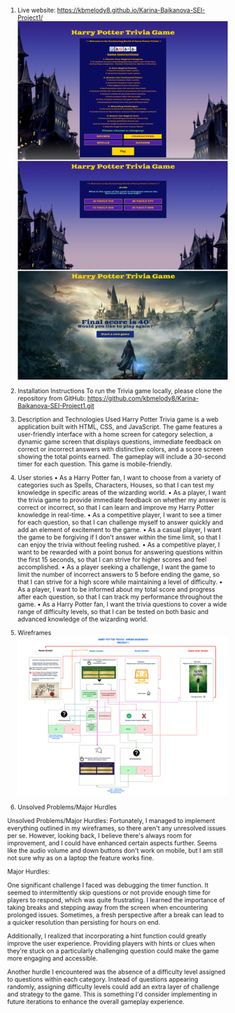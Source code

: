1. Live website:
https://kbmelody8.github.io/Karina-Baikanova-SEI-Project1/
![Trivia](./image/trivia-home.png)
![Questions](./image/questions.png)
![Score](./image/score.png)
2. Installation Instructions
To run the Trivia game locally, please clone the repository from GitHub:
https://github.com/kbmelody8/Karina-Baikanova-SEI-Project1.git

3. Description and Technologies Used
Harry Potter Trivia game is a web application built with HTML, CSS, and JavaScript. 
The game features a user-friendly interface with a home screen for category selection, a dynamic game screen that displays questions, immediate feedback on correct or incorrect answers with distinctive colors, and a score screen showing the total points earned. The gameplay will include a 30-second timer for each question.
This game is mobile-friendly.

4. User stories
•	As a Harry Potter fan, I want to choose from a variety of categories such as Spells, Characters, Houses, so that I can test my knowledge in specific areas of the wizarding world.
•	As a player, I want the trivia game to provide immediate feedback on whether my answer is correct or incorrect, so that I can learn and improve my Harry Potter knowledge in real-time.
•	As a competitive player, I want to see a timer for each question, so that I can challenge myself to answer quickly and add an element of excitement to the game.
•	As a casual player, I want the game to be forgiving if I don't answer within the time limit, so that I can enjoy the trivia without feeling rushed.
•	As a competitive player, I want to be rewarded with a point bonus for answering questions within the first 15 seconds, so that I can strive for higher scores and feel accomplished.
•	As a player seeking a challenge, I want the game to limit the number of incorrect answers to 5 before ending the game, so that I can strive for a high score while maintaining a level of difficulty.
•	As a player, I want to be informed about my total score and progress after each question, so that I can track my performance throughout the game.
•	As a Harry Potter fan, I want the trivia questions to cover a wide range of difficulty levels, so that I can be tested on both basic and advanced knowledge of the wizarding world.

5. Wireframes
![Trivia Wireframes](./HP%20Wireframes.png)

6. Unsolved Problems/Major Hurdles

Unsolved Problems/Major Hurdles:
Fortunately, I managed to implement everything outlined in my wireframes, so there aren't any unresolved issues per se. However, looking back, I believe there's always room for improvement, and I could have enhanced certain aspects further. Seems like the audio volume and down buttons don't work on mobile, but I am still not sure why as on a laptop the feature works fine.

Major Hurdles:

One significant challenge I faced was debugging the timer function. It seemed to intermittently skip questions or not provide enough time for players to respond, which was quite frustrating. I learned the importance of taking breaks and stepping away from the screen when encountering prolonged issues. Sometimes, a fresh perspective after a break can lead to a quicker resolution than persisting for hours on end.

Additionally, I realized that incorporating a hint function could greatly improve the user experience. Providing players with hints or clues when they're stuck on a particularly challenging question could make the game more engaging and accessible.

Another hurdle I encountered was the absence of a difficulty level assigned to questions within each category. Instead of questions appearing randomly, assigning difficulty levels could add an extra layer of challenge and strategy to the game. This is something I'd consider implementing in future iterations to enhance the overall gameplay experience.